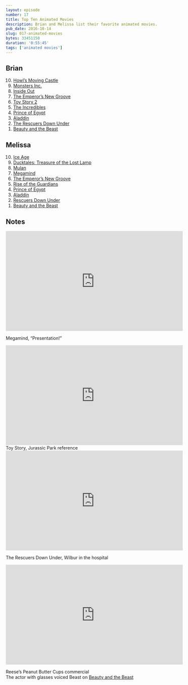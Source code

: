 ```yaml
---
layout: episode
number: 17
title: Top Ten Animated Movies 
description: Brian and Melissa list their favorite animated movies.  
pub_date: 2016-10-14
slug: 017-animated-movies
bytes: 33451150
duration: '0:55:45'
tags: ['animated movies']
---
```


<h2>Brian</h2>
<ol reversed>
<li><a href="https://www.themoviedb.org/movie/4935">Howl’s Moving Castle</a></li>
<li><a href="https://www.themoviedb.org/movie/585-monsters-inc">Monsters Inc.</a></li>
<li><a href="https://www.themoviedb.org/movie/150540-inside-out">Inside Out</a></li>
<li><a href="https://www.themoviedb.org/movie/11688-the-emperor-s-new-groove">The Emperor’s New Groove</a></li>
<li><a href="https://www.themoviedb.org/movie/863-toy-story-2">Toy Story 2</a></li>
<li><a href="https://www.themoviedb.org/movie/9806-the-incredibles">The Incredibles</a></li>
<li><a href="https://www.themoviedb.org/movie/9837-the-prince-of-egypt">Prince of Egypt</a></li>
<li><a href="https://www.themoviedb.org/movie/812-aladdin">Aladdin</a></li>
<li><a href="https://www.themoviedb.org/movie/11135-the-rescuers-down-under">The Rescuers Down Under</a></li>
<li><a href="https://www.themoviedb.org/movie/10020-beauty-and-the-beast">Beauty and the Beast</a></li>
</ol>

<h2>Melissa</h2>
<ol reversed>
<li><a href="https://www.themoviedb.org/movie/425-ice-age">Ice Age</a></li>
<li><a href="https://www.themoviedb.org/movie/10837-ducktales-the-movie-treasure-of-the-lost-lamp">Ducktales: Treasure of the Lost Lamp</a></li>
<li><a href="https://www.themoviedb.org/movie/10674-mulan">Mulan</a></li>
<li><a href="https://www.themoviedb.org/movie/38055-megamind">Megamind</a></li>
<li><a href="https://www.themoviedb.org/movie/11688-the-emperor-s-new-groove">The Emperor’s New Groove</a></li>
<li><a href="https://www.themoviedb.org/movie/81188-rise-of-the-guardians">Rise of the Guardians</a></li>
<li><a href="https://www.themoviedb.org/movie/9837-the-prince-of-egypt">Prince of Egypt</a></li>
<li><a href="https://www.themoviedb.org/movie/812-aladdin">Aladdin</a></li>
<li><a href="https://www.themoviedb.org/movie/11135-the-rescuers-down-under">Rescuers Down Under</a></li>
<li><a href="https://www.themoviedb.org/movie/10020-beauty-and-the-beast">Beauty and the Beast</a></li>
</ol>

<h2>Notes</h2>
<iframe class="video-embed" width="560" height="315" src="https://www.youtube.com/embed/dy2zB8bLSpk" frameborder="0" allowfullscreen></iframe>
<p>Megamind, “Presentation!”</p>

<iframe class="video-embed" width="560" height="315" src="https://www.youtube.com/embed/kX4ABefuIQg?t=1m20s" frameborder="0" allowfullscreen></iframe>
Toy Story, Jurassic Park reference

<iframe class="video-embed" width="560" height="315" src="https://www.youtube.com/embed/ddh9Oi9hJxY" frameborder="0" allowfullscreen></iframe>
<p>The Rescuers Down Under, Wilbur in the hospital</p>

<iframe class="video-embed" width="560" height="315" src="https://www.youtube.com/embed/gwGQ_w9lgHw" frameborder="0" allowfullscreen></iframe>
<p>Reese’s Peanut Butter Cups commercial<br>
The actor with glasses voiced Beast on <a href="https://www.themoviedb.org/movie/10020-beauty-and-the-beast">Beauty and the Beast</a></p>